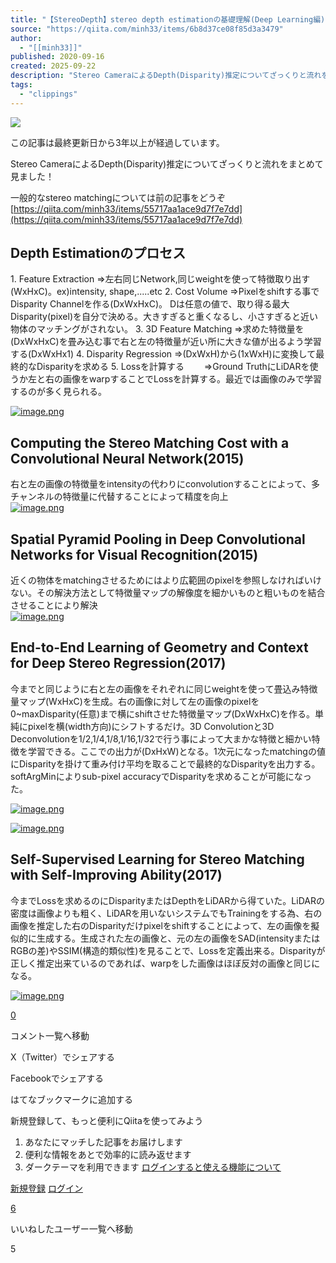 ```yaml
---
title: "【StereoDepth】stereo depth estimationの基礎理解(Deep Learning編)"
source: "https://qiita.com/minh33/items/6b8d37ce08f85d3a3479"
author:
  - "[[minh33]]"
published: 2020-09-16
created: 2025-09-22
description: "Stereo CameraによるDepth(Disparity)推定についてざっくりと流れをまとめて見ました！ 一般的なstereo matchingについては前の記事をどうぞ https://qiita.com/minh33/items/55717aa1ace9d7f7e..."
tags:
  - "clippings"
---
```

![](https://relay-dsp.ad-m.asia/dmp/sync/bizmatrix?pid=c3ed207b574cf11376&d=x18o8hduaj&uid=)

この記事は最終更新日から3年以上が経過しています。

Stereo CameraによるDepth(Disparity)推定についてざっくりと流れをまとめて見ました！

一般的なstereo matchingについては前の記事をどうぞ  
[https://qiita.com/minh33/items/55717aa1ace9d7f7e7dd](https://qiita.com/minh33/items/55717aa1ace9d7f7e7dd)

## Depth Estimationのプロセス

1\. Feature Extraction =>左右同じNetwork,同じweightを使って特徴取り出す(WxHxC)。ex)intensity, shape,.....etc 2. Cost Volume =>Pixelをshiftする事でDisparity Channelを作る(DxWxHxC)。 Dは任意の値で、取り得る最大Disparity(pixel)を自分で決める。大きすぎると重くなるし、小さすぎると近い物体のマッチングがされない。 3. 3D Feature Matching =>求めた特徴量を(DxWxHxC)を畳み込む事で右と左の特徴量が近い所に大きな値が出るよう学習する(DxWxHx1) 4. Disparity Regression =>(DxWxH)から(1xWxH)に変換して最終的なDisparityを求める 5. Lossを計算する 　　=>Ground TruthにLiDARを使うか左と右の画像をwarpすることでLossを計算する。最近では画像のみで学習するのが多く見られる。

[![image.png](https://qiita-image-store.s3.ap-northeast-1.amazonaws.com/0/482094/1b59d540-4b65-543b-c2d0-adad430a0084.png)](https://qiita-user-contents.imgix.net/https%3A%2F%2Fqiita-image-store.s3.ap-northeast-1.amazonaws.com%2F0%2F482094%2F1b59d540-4b65-543b-c2d0-adad430a0084.png?ixlib=rb-4.0.0&auto=format&gif-q=60&q=75&s=3016b2303eb2ed075f241a105aedda5a)

## Computing the Stereo Matching Cost with a Convolutional Neural Network(2015)

右と左の画像の特徴量をintensityの代わりにconvolutionすることによって、多チャンネルの特徴量に代替することによって精度を向上  
[![image.png](https://qiita-image-store.s3.ap-northeast-1.amazonaws.com/0/482094/0415b038-b362-b23b-f7fa-56a4f34bc089.png)](https://qiita-user-contents.imgix.net/https%3A%2F%2Fqiita-image-store.s3.ap-northeast-1.amazonaws.com%2F0%2F482094%2F0415b038-b362-b23b-f7fa-56a4f34bc089.png?ixlib=rb-4.0.0&auto=format&gif-q=60&q=75&s=4363749ec80efc1d6ea05416faced68b)

## Spatial Pyramid Pooling in Deep Convolutional Networks for Visual Recognition(2015)

近くの物体をmatchingさせるためにはより広範囲のpixelを参照しなければいけない。その解決方法として特徴量マップの解像度を細かいものと粗いものを結合させることにより解決  
[![image.png](https://qiita-image-store.s3.ap-northeast-1.amazonaws.com/0/482094/1878385a-63bc-e87a-cce7-5cfb7c11d765.png)](https://qiita-user-contents.imgix.net/https%3A%2F%2Fqiita-image-store.s3.ap-northeast-1.amazonaws.com%2F0%2F482094%2F1878385a-63bc-e87a-cce7-5cfb7c11d765.png?ixlib=rb-4.0.0&auto=format&gif-q=60&q=75&s=d18f3c79c2c3bc194c69e2bb42777ec3)

## End-to-End Learning of Geometry and Context for Deep Stereo Regression(2017)

  
今までと同じように右と左の画像をそれぞれに同じweightを使って畳込み特徴量マップ(WxHxC)を生成。右の画像に対して左の画像のpixelを0~maxDisparity(任意)まで横にshiftさせた特徴量マップ(DxWxHxC)を作る。単純にpixelを横(width方向)にシフトするだけ。3D Convolutionと3D Deconvolutionを1/2,1/4,1/8,1/16,1/32で行う事によって大まかな特徴と細かい特徴を学習できる。ここでの出力が(DxHxW)となる。1次元になったmatchingの値にDisparityを掛けて重み付け平均を取ることで最終的なDisparityを出力する。softArgMinによりsub-pixel accuracyでDisparityを求めることが可能になった。

[![image.png](https://qiita-image-store.s3.ap-northeast-1.amazonaws.com/0/482094/4297c09e-a51c-60f9-b399-e1ca28498225.png)](https://qiita-user-contents.imgix.net/https%3A%2F%2Fqiita-image-store.s3.ap-northeast-1.amazonaws.com%2F0%2F482094%2F4297c09e-a51c-60f9-b399-e1ca28498225.png?ixlib=rb-4.0.0&auto=format&gif-q=60&q=75&s=d97c1254e6d80f097a6aef196e017a6b)

[![image.png](https://qiita-image-store.s3.ap-northeast-1.amazonaws.com/0/482094/32060acb-7dc1-5918-63c3-87540f1188c0.png)](https://qiita-user-contents.imgix.net/https%3A%2F%2Fqiita-image-store.s3.ap-northeast-1.amazonaws.com%2F0%2F482094%2F32060acb-7dc1-5918-63c3-87540f1188c0.png?ixlib=rb-4.0.0&auto=format&gif-q=60&q=75&s=490d0d5d83f48fe0d633eef344205214)

## Self-Supervised Learning for Stereo Matching with Self-Improving Ability(2017)

  
今までLossを求めるのにDisparityまたはDepthをLiDARから得ていた。LiDARの密度は画像よりも粗く、LiDARを用いないシステムでもTrainingをする為、右の画像を推定した右のDisparityだけpixelをshiftすることによって、左の画像を擬似的に生成する。生成された左の画像と、元の左の画像をSAD(intensityまたはRGBの差)やSSIM(構造的類似性)を見ることで、Lossを定義出来る。Disparityが正しく推定出来ているのであれば、warpをした画像はほぼ反対の画像と同じになる。

[![image.png](https://qiita-image-store.s3.ap-northeast-1.amazonaws.com/0/482094/3be3f881-984c-b180-76b4-66143c903c27.png)](https://qiita-user-contents.imgix.net/https%3A%2F%2Fqiita-image-store.s3.ap-northeast-1.amazonaws.com%2F0%2F482094%2F3be3f881-984c-b180-76b4-66143c903c27.png?ixlib=rb-4.0.0&auto=format&gif-q=60&q=75&s=f35661974f82e02cbaadb1da8d1a127b)

[0](https://qiita.com/minh33/items/#comments)

コメント一覧へ移動

X（Twitter）でシェアする

Facebookでシェアする

はてなブックマークに追加する

新規登録して、もっと便利にQiitaを使ってみよう

1. あなたにマッチした記事をお届けします
2. 便利な情報をあとで効率的に読み返せます
3. ダークテーマを利用できます
[ログインすると使える機能について](https://help.qiita.com/ja/articles/qiita-login-user)

[新規登録](https://qiita.com/signup?callback_action=login_or_signup&redirect_to=%2Fminh33%2Fitems%2F6b8d37ce08f85d3a3479&realm=qiita) [ログイン](https://qiita.com/login?callback_action=login_or_signup&redirect_to=%2Fminh33%2Fitems%2F6b8d37ce08f85d3a3479&realm=qiita)

[6](https://qiita.com/minh33/items/6b8d37ce08f85d3a3479/likers)

いいねしたユーザー一覧へ移動

5